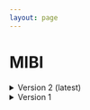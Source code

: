 ```yaml
--- 
layout: page 
---
```

# MIBI 
<details markdown="1"><summary> Version 2 (latest) </summary>

## Version 2 (latest) 

| Attribute                                           | Type      | Description                                                                                                                                                                                                                                                                                                                                                                                                                                                                                                                                                                           | Allowable Values                                                          | Required   |
|-----------------------------------------------------|-----------|---------------------------------------------------------------------------------------------------------------------------------------------------------------------------------------------------------------------------------------------------------------------------------------------------------------------------------------------------------------------------------------------------------------------------------------------------------------------------------------------------------------------------------------------------------------------------------------|----------------------------------------------------------------|------------|
| lab_id                                              | Textfield | An internal field labs can use it to add whatever ID(s) they want or need for dataset validation and tracking. This could be a single ID (e.g., "Visium_9OLC_A4_S1") or a delimited list of IDs (e.g., “9OL; 9OLC.A2; Visium_9OLC_A4_S1”). This field will not be accessible to anyone outside of the consortium and no effort will be made to check if IDs provided by one data provider are also used by another.                                                                                                                                                                   |                                                                | False      |
| dataset_type                                        | Allowable Value      | The specific type of dataset being produced.                                                                                                                                                                                                                                                                                                                                                                                                                                                                                                                                          | ```10X Multiome``` ```2D Imaging Mass Cytometry``` ```ATACseq``` ```Auto-fluorescence``` ```Cell DIVE``` ```CODEX``` ```Confocal``` ```CosMx``` ```CyCIF``` ```DBiT``` ```DESI``` ```Enhanced Stimulated Raman Spectroscopy (SRS)``` ```GeoMx (nCounter)``` ```GeoMx (NGS)``` ```HiFi-Slide``` ```Histology``` ```LC-MS``` ```Light Sheet``` ```MALDI``` ```MERFISH``` ```MIBI``` ```Molecular Cartography``` ```MUSIC``` ```nanoSPLITS``` ```PhenoCycler``` ```Resolve``` ```RNAseq``` ```RNAseq (with probes)``` ```Second Harmonic Generation (SHG)``` ```SIMS``` ```SNARE-seq2``` ```Stereo-seq``` ```Thick section Multiphoton MxIF``` ```Visium (no probes)``` ```Visium (with probes)``` ```Xenium```| True       |
| analyte_class                                       | Allowable Value      | Analytes are the target molecules being measured with the assay.                                                                                                                                                                                                                                                                                                                                                                                                                                                                                                                      |  ```Chromatin``` ```DNA``` ```DNA + RNA``` ```Endogenous fluorophores``` ```Fluorochrome``` ```Lipid``` ```Metabolite``` ```Nucleic acid and protein``` ```Peptide``` ```Polysaccharide``` ```Protein``` ```RNA  ```| True       |
| acquisition_instrument_vendor                       | Allowable Value      | An acquisition instrument is the device that contains the signal detection hardware and signal processing software. Assays generate signals such as light of various intensities or color or signals representing the molecular mass.                                                                                                                                                                                                                                                                                                                                                 | ```Akoya Biosciences``` ```Andor``` ```BGI Genomics``` ```Bruker``` ```Cytiva``` ```Evident Scientific (Olympus)``` ```GE Healthcare``` ```Hamamatsu``` ```Huron Digital Pathology``` ```Illumina``` ```In-House``` ```Ionpath``` ```Keyence``` ```Leica Biosystems``` ```Leica Microsystems``` ```Motic``` ```NanoString``` ```Resolve Biosciences``` ```Sciex``` ```Standard BioTools (Fluidigm)``` ```Thermo Fisher Scientific``` ```Zeiss Microscopy``` | True       |
| acquisition_instrument_model                        | Allowable Value      | Manufacturers of an acquisition instrument may offer various versions (models) of that instrument with different features or sensitivities. Differences in features or sensitivities may be relevant to processing or interpretation of the data.                                                                                                                                                                                                                                                                                                                                     | ```Aperio AT2``` ```Aperio CS2``` ```Axio Observer 3``` ```Axio Observer 5``` ```Axio Observer 7``` ```Axio Scan.Z1``` ```BZ-X710``` ```BZ-X800``` ```BZ-X810``` ```CosMx Spatial Molecular Imager``` ```Custom: Multiphoton``` ```Digital Spatial Profiler``` ```DM6 B``` ```DNBSEQ-T7``` ```EVOS M7000``` ```HiSeq 2500``` ```HiSeq 4000``` ```Hyperion Imaging System``` ```IN Cell Analyzer 2200``` ```Lightsheet 7``` ```MALDI timsTOF Flex Prototype``` ```MIBIscope``` ```MoticEasyScan One``` ```NanoZoomer 2.0-HT``` ```NanoZoomer S210``` ```NanoZoomer S360``` ```NanoZoomer S60``` ```NanoZoomer-SQ``` ```NextSeq 2000``` ```NextSeq 500``` ```NextSeq 550``` ```NovaSeq 6000``` ```NovaSeq X``` ```NovaSeq X Plus``` ```Orbitrap Eclipse Tribrid``` ```Orbitrap Fusion Lumos Tribrid``` ```Phenocycler-Fusion 1.0``` ```Phenocycler-Fusion 2.0``` ```PhenoImager Fusion``` ```Q Exactive``` ```Q Exactive HF``` ```Q Exactive UHMR``` ```QTRAP 5500``` ```Resolve Biosciences Molecular Cartography``` ```SCN400``` ```STELLARIS 5``` ```TissueScope LE Slide Scanner``` ```Unknown``` ```VS200 Slide Scanner``` ```Xenium Analyzer``` ```Zyla 4.2 sCMOS``` | True       |
| source_storage_duration_value                       | Numeric   | How long was the source material stored, prior to this sample being processed? For assays applied to tissue sections, this would be how long the tissue section (e.g., slide) was stored, prior to the assay beginning (e.g., imaging). For assays applied to suspensions such as sequencing, this would be how long the suspension was stored before library construction began.                                                                                                                                                                                                     |                                                                | True       |
| source_storage_duration_unit                        | Allowable Value      | The time duration unit of measurement                                                                                                                                                                                                                                                                                                                                                                                                                                                                                                                                                 | ```hour``` ```month``` ```day``` ```minute``` ```year``` | True       |
| time_since_acquisition_instrument_calibration_value | Numeric   | The amount of time since the acqusition instrument was last serviced by the vendor. This provides a metric for assessing drift in data capture.                                                                                                                                                                                                                                                                                                                                                                                                                                       |                                                                | False      |
| time_since_acquisition_instrument_calibration_unit  | Allowable Value      | The time unit of measurement                                                                                                                                                                                                                                                                                                                                                                                                                                                                                                                                                          |```Column-by-column``` ```Not applicable``` ```Row-by-row``` ```Snake-by-columns``` ```Snake-by-rows``` | False      |
| preparation_protocol_doi                            | Textfield      | DOI for the protocols.io page that describes the assay or sample procurment and preparation. For example for an imaging assay, the protocol might include staining of a section through the creation of an OME-TIFF file. In this case the protocol would include any image processing steps required to create the OME-TIFF file. Example: https://dx.doi.org/10.17504/protocols.io.eq2lyno9qvx9/v1                                                                                                                                                                                  |                                                                | True       |
| is_targeted                                        | Allowable Value  | Specifies whether or not a specific molecule(s) is/are targeted for detection/measurement by the assay ("Yes" or "No"). The CODEX analyte is protein.                                                                                                                                                                                                                                                                                                                                                                                                                                 | ```Yes``` ```No```                                                           | True       |
| contributors_path                                   | Textfield | The path to the file with the ORCID IDs for all contributors of this dataset (e.g., "./extras/contributors.tsv" or "./contributors.tsv"). This is an internal metadata field that is just used for ingest.                                                                                                                                                                                                                                                                                                                                                                            |                                                                | True       |
| data_path                                           | Textfield | The top level directory containing the raw and/or processed data. For a single dataset upload this might be "." where as for a data upload containing multiple datasets, this would be the directory name for the respective dataset. For instance, if the data is within a directory called "TEST001-RK" use syntax "./TEST001-RK" for this field. If there are multiple directory levels, use the format "./TEST001-RK/Run1/Pass2" in which "Pass2" is the subdirectory where the single dataset's data is stored. This is an internal metadata field that is just used for ingest. |                                                                | True       |
| parent_sample_id                                    | Textfield | Unique HuBMAP or SenNet identifier of the sample (i.e., block, section or suspension) used to perform this assay. For example, for a RNAseq assay, the parent would be the suspension, whereas, for one of the imaging assays, the parent would be the tissue section. If an assay comes from multiple parent samples then this should be a comma separated list. Example: HBM386.ZGKG.235, HBM672.MKPK.442 or SNT232.UBHJ.322, SNT329.ALSK.102                                                                                                                                       |                                                                | True       |
| number_of_antibodies                                | Numeric   | Number of antibodies                                                                                                                                                                                                                                                                                                                                                                                                                                                                                                                                                                  |                                                                | True       |
| number_of_channels                                  | Numeric   | The number of distinct color channels in the image.                                                                                                                                                                                                                                                                                                                                                                                                                                                                                                                                   |                                                                | True       |
| slide_id                                            | Textfield | A unique ID denoting the slide used. This allows users the ability to determine which tissue sections were processed together on the same slide. It is recommended that data providers prefix the ID with the center name, to prevent values overlapping across centers.                                                                                                                                                                                                                                                                                                              |                                                                | True       |
| roi_description                                     | Textfield | A description of the anatomical structure being captured in the region of interest (ROI).                                                                                                                                                                                                                                                                                                                                                                                                                                                                                             |                                                                | True       |
| roi_id                                              | Numeric   | Multiple images are acquired from regions of interest (ROI1, ROI2, ROI3, etc) on a slide. The ROI ID is a number from 1 to N representing the ROI captured on a slide.                                                                                                                                                                                                                                                                                                                                                                                                                |                                                                | True       |
| acquisition_id                                      | Textfield | The acquisition_id refers to the directory containing the ROI images for a slide. Together, the "Acquisition ID" and the "ROI ID" indicate the slide-ROI represented in the image.                                                                                                                                                                                                                                                                                                                                                                                                    |                                                                | True       |
| area_normalized_ion_dose_value                      | Numeric   | Number of primary ions delivered to the sample per unit area.                                                                                                                                                                                                                                                                                                                                                                                                                                                                                                                         |                                                                | True       |
| area_normalized_ion_dose_unit                       | Allowable Value      | Area normalized ion dose unit.                                                                                                                                                                                                                                                                                                                                                                                                                                                                                                                                                        | ```nA*hr/mm2``` | True       |
| data_precision_bytes                                | Numeric   | Numerical data precision in bytes.                                                                                                                                                                                                                                                                                                                                                                                                                                                                                                                                                    |                                                                | True       |
| pixel_dwell_time_value                              | Numeric   | Resident time of primary ion beam on each pixel to ionize it.                                                                                                                                                                                                                                                                                                                                                                                                                                                                                                                         |                                                                | True       |
| pixel_dwell_time_unit                               | Allowable Value      | Pixel dwell time unit.                                                                                                                                                                                                                                                                                                                                                                                                                                                                                                                                                                | ```ms``` | True       |
| antibodies_path                                     | Textfield | This is the location of the antibodies.tsv file relative to the root of the top level of the upload directory structure. This path should begin with "." and would likely be something like "./extras/antibodies.tsv".                                                                                                                                                                                                                                                                                                                                                                |                                                                | True       |
| metadata_schema_id                                  | Textfield | The string that serves as the definitive identifier for the metadata schema version and is readily interpretable by computers for data validation and processing. Example: 22bc762a-5020-419d-b170-24253ed9e8d9                                                                                                                                                                                                                                                                                                                                                                       |                                                                | True       |

</details>


<details markdown="1"><summary> Version 1 </summary>

## Version 1 

| Attribute                      | Type      | Description                                                                                                                                                                                                                                                                                         | Allowable Values                                  | Required   |
|--------------------------------|-----------|-----------------------------------------------------------------------------------------------------------------------------------------------------------------------------------------------------------------------------------------------------------------------------------------------------|--------------------------------------------------|------------|
|                                | Textfield |                                                                                                                                                                                                                                                                                                     |                                                  |            |
| version                        | Allowable Value | Version of the schema to use when validating this metadata.                                                                                                                                                                                                                                         | ['1']                                            | True       |
| description                    | Textfield | Free-text description of this assay.                                                                                                                                                                                                                                                                |                                                  | True       |
| donor_id                       | Textfield    | HuBMAP Display ID of the donor of the assayed tissue.                                                                                                                                                                                                                                               |                                                  | True       |
| tissue_id                      | Textfield    | HuBMAP Display ID of the assayed tissue.                                                                                                                                                                                                                                                            |                                                  | True       |
| execution_datetime             | Datetime  | Start date and time of assay, typically a date-time stamped folder generated by the acquisition instrument. YYYY-MM-DD hh:mm, where YYYY is the year, MM is the month with leading 0s, and DD is the day with leading 0s, hh is the hour with leading zeros, mm are the minutes with leading zeros. |                                                  | True       |
| protocols_io_doi               | Textfield    | DOI for protocols.io referring to the protocol for this assay.                                                                                                                                                                                                                                      |                                                  | True       |
| operator                       | Textfield | Name of the person responsible for executing the assay.                                                                                                                                                                                                                                             |                                                  | True       |
| operator_email                 | Textfield    | Email address for the operator.                                                                                                                                                                                                                                                                     |                                                  | True       |
| pi                             | Textfield | Name of the principal investigator responsible for the data.                                                                                                                                                                                                                                        |                                                  | True       |
| pi_email                       | Textfield    | Email address for the principal investigator.                                                                                                                                                                                                                                                       |                                                  | True       |
| assay_category                 | Allowable Value | Each assay is placed into one of the following 4 general categories: generation of images of microscopic entities, identification & quantitation of molecules by mass spectrometry, imaging mass spectrometry, and determination of nucleotide sequence.                                            | ['mass_spectrometry_imaging']                    | True       |
| assay_type                     | Allowable Value | The specific type of assay being executed.                                                                                                                                                                                                                                                          | ['MIBI']                                         | True       |
| analyte_class                  | Allowable Value | Analytes are the target molecules being measured with the assay.                                                                                                                                                                                                                                    | ['protein']                                      | True       |
| is_targeted                    | Allowable Value   | Specifies whether or not a specific molecule(s) is/are targeted for detection/measurement by the assay.                                                                                                                                                                                             | ['Yes','No']                                                  | True       |
| acquisition_instrument_vendor  | Textfield | An acquisition instrument is the device that contains the signal detection hardware and signal processing software. Assays generate signals such as light of various intensities or color or signals representing the molecular mass.                                                               |                                                  | True       |
| acquisition_instrument_model   | Textfield | Manufacturers of an acquisition instrument may offer various versions (models) of that instrument with different features or sensitivities. Differences in features or sensitivities may be relevant to processing or interpretation of the data.                                                   |                                                  | True       |
| number_of_antibodies           | Numeric    | Number of antibodies                                                                                                                                                                                                                                                                                |                                                  | True       |
| number_of_channels             | Numeric    | Number of fluorescent channels imaged during each cycle.                                                                                                                                                                                                                                            |                                                  | True       |
| resolution_x_value             | Numeric    | The width of a pixel. (Akoya pixel is 377nm square)                                                                                                                                                                                                                                                 |                                                  | True       |
| resolution_x_unit              | Allowable Value | The unit of measurement of width of a pixel.(nm)                                                                                                                                                                                                                                                    | ['mm', 'um', 'nm']                               | False      |
| resolution_y_value             | Numeric    | The height of a pixel. (Akoya pixel is 377nm square)                                                                                                                                                                                                                                                |                                                  | True       |
| resolution_y_unit              | Allowable Value | The unit of measurement of height of a pixel. (nm)                                                                                                                                                                                                                                                  | ['mm', 'um', 'nm']                               | False      |
| max_x_width_value              | Numeric    | Image width value of the ROI acquisition                                                                                                                                                                                                                                                            |                                                  | True       |
| max_x_width_unit               | Allowable Value | Units of image width of the ROI acquisition                                                                                                                                                                                                                                                         | ['um']                                           | False      |
| max_y_height_value             | Numeric    | Image height value of the ROI acquisition                                                                                                                                                                                                                                                           |                                                  | True       |
| max_y_height_unit              | Allowable Value | Units of image height of the ROI acquisition                                                                                                                                                                                                                                                        | ['um']                                           | False      |
| roi_description                | Textfield | A description of the region of interest (ROI) captured in the image.                                                                                                                                                                                                                                |                                                  | True       |
| roi_id                         | Numeric    | Multiple images (1-n) are acquired from regions of interest (ROI1, ROI2, ROI3, etc) on a slide. The roi_id is a number from 1-n representing the ROI captured on a slide.                                                                                                                           |                                                  | True       |
| acquisition_id                 | Textfield | The acquisition_id refers to the directory containing the ROI images for a slide. Together, the acquisition_id and the roi_id indicate the slide-ROI represented in the image.                                                                                                                      |                                                  | True       |
| area_normalized_ion_dose_unit  | Allowable Value | Area normalized ion dose unit                                                                                                                                                                                                                                                                       | ['nA*hr/mm2']                                    | False      |
| area_normalized_ion_dose_value | Numeric    | Number of primary ions delivered to the sample per unit area                                                                                                                                                                                                                                        |                                                  | True       |
| data_precision_bytes           | Numeric    | Numerical data precision in bytes                                                                                                                                                                                                                                                                   |                                                  | True       |
| dual_count_start               | Numeric    | Threshold for dual counting.                                                                                                                                                                                                                                                                        |                                                  | True       |
| end_datetime                   | Datetime  | Time stamp indicating end of ablation for ROI                                                                                                                                                                                                                                                       |                                                  | True       |
| pixel_dwell_time_value         | Numeric    | Resident time of primary ion beam on each pixel.                                                                                                                                                                                                                                                    |                                                  | True       |
| pixel_dwell_time_unit          | Allowable Value | Pixel dwell time unit.                                                                                                                                                                                                                                                                              | ['ms']                                           | False      |
| pixel_size_x_value             | Numeric    | Width value of the pixel or voxel measurement (distinct from the image resolution_x_value).                                                                                                                                                                                                         |                                                  | True       |
| pixel_size_x_unit              | Allowable Value | Width unit of the pixel or voxel measurement.                                                                                                                                                                                                                                                       | ['nm']                                           | False      |
| pixel_size_y_value             | Numeric    | Length value of the pixel or voxel measurement (distinct from the image resolution_y_value).                                                                                                                                                                                                        |                                                  | True       |
| pixel_size_y_unit              | Allowable Value | Length unit of the pixel or voxel measurement.                                                                                                                                                                                                                                                      | ['nm']                                           | False      |
| preparation_instrument_vendor  | Allowable Value | The manufacturer of the instrument used to prepare the sample for the assay.                                                                                                                                                                                                                        | ['Custom', 'Ionpath']                            | True       |
| preparation_instrument_model   | Allowable Value | The model number/name of the instrument used to prepare the sample for the assay                                                                                                                                                                                                                    | ['Custom', 'MIBIscope 1', 'MIBIscope 2']         | True       |
| primary_ion                    | Allowable Value | Primary ion.                                                                                                                                                                                                                                                                                        | ['Xe']                                           | True       |
| primary_ion_current_value      | Numeric    | Primary ion current value.                                                                                                                                                                                                                                                                          |                                                  | True       |
| primary_ion_current_unit       | Allowable Value | Primary ion current unit, typically nA or pA                                                                                                                                                                                                                                                        | ['nA', 'pA']                                     | False      |
| reagent_prep_protocols_io_doi  | Textfield    | DOI for protocols.io referring to the protocol for preparing reagents for the assay.                                                                                                                                                                                                                |                                                  | True       |
| section_prep_protocols_io_doi  | Textfield    | DOI for protocols.io referring to the protocol for preparing tissue sections for the assay.                                                                                                                                                                                                         |                                                  | True       |
| segment_data_format            | Allowable Value | This refers to the data type, which is a "float" for the IMC counts.                                                                                                                                                                                                                                | ['float', 'integer', 'string']                   | True       |
| signal_type                    | Allowable Value | Type of signal measured per channel (usually dual counts)                                                                                                                                                                                                                                           | ['dual count', 'pulse count', 'intensity value'] | True       |
| start_datetime                 | Datetime  | Time stamp indicating start of ablation for ROI                                                                                                                                                                                                                                                     |                                                  | True       |
| antibodies_path                | Textfield | Relative path to file with antibody information for this dataset.                                                                                                                                                                                                                                   |                                                  | True       |
| contributors_path              | Textfield | Relative path to file with ORCID IDs for contributors for this dataset.                                                                                                                                                                                                                             |                                                  | True       |
| data_path                      | Textfield | Relative path to file or directory with instrument data. Downstream processing will depend on filename extension conventions.                                                                                                                                                                       |                                                  | True       |

</details>
